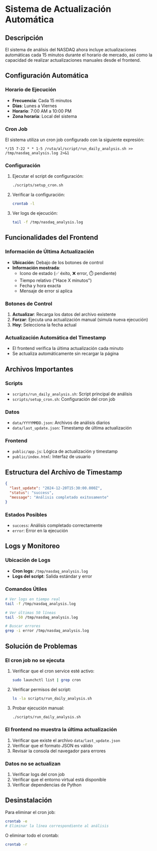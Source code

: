 # Sistema de Actualización Automática

## Descripción

El sistema de análisis del NASDAQ ahora incluye actualizaciones automáticas cada 15 minutos durante el horario de mercado, así como la capacidad de realizar actualizaciones manuales desde el frontend.

## Configuración Automática

### Horario de Ejecución
- **Frecuencia**: Cada 15 minutos
- **Días**: Lunes a Viernes
- **Horario**: 7:00 AM a 10:00 PM
- **Zona horaria**: Local del sistema

### Cron Job
El sistema utiliza un cron job configurado con la siguiente expresión:
```
*/15 7-22 * * 1-5 /ruta/al/script/run_daily_analysis.sh >> /tmp/nasdaq_analysis.log 2>&1
```

### Configuración
1. Ejecutar el script de configuración:
   ```bash
   ./scripts/setup_cron.sh
   ```

2. Verificar la configuración:
   ```bash
   crontab -l
   ```

3. Ver logs de ejecución:
   ```bash
   tail -f /tmp/nasdaq_analysis.log
   ```

## Funcionalidades del Frontend

### Información de Última Actualización
- **Ubicación**: Debajo de los botones de control
- **Información mostrada**:
  - Icono de estado (✅ éxito, ❌ error, ⏱️ pendiente)
  - Tiempo relativo ("Hace X minutos")
  - Fecha y hora exacta
  - Mensaje de error si aplica

### Botones de Control
1. **Actualizar**: Recarga los datos del archivo existente
2. **Forzar**: Ejecuta una actualización manual (simula nueva ejecución)
3. **Hoy**: Selecciona la fecha actual

### Actualización Automática del Timestamp
- El frontend verifica la última actualización cada minuto
- Se actualiza automáticamente sin recargar la página

## Archivos Importantes

### Scripts
- `scripts/run_daily_analysis.sh`: Script principal de análisis
- `scripts/setup_cron.sh`: Configuración del cron job

### Datos
- `data/YYYYMMDD.json`: Archivos de análisis diarios
- `data/last_update.json`: Timestamp de última actualización

### Frontend
- `public/app.js`: Lógica de actualización y timestamp
- `public/index.html`: Interfaz de usuario

## Estructura del Archivo de Timestamp

```json
{
  "last_update": "2024-12-20T15:30:00.000Z",
  "status": "success",
  "message": "Análisis completado exitosamente"
}
```

### Estados Posibles
- `success`: Análisis completado correctamente
- `error`: Error en la ejecución

## Logs y Monitoreo

### Ubicación de Logs
- **Cron logs**: `/tmp/nasdaq_analysis.log`
- **Logs del script**: Salida estándar y error

### Comandos Útiles
```bash
# Ver logs en tiempo real
tail -f /tmp/nasdaq_analysis.log

# Ver últimas 50 líneas
tail -50 /tmp/nasdaq_analysis.log

# Buscar errores
grep -i error /tmp/nasdaq_analysis.log
```

## Solución de Problemas

### El cron job no se ejecuta
1. Verificar que el cron service esté activo:
   ```bash
   sudo launchctl list | grep cron
   ```

2. Verificar permisos del script:
   ```bash
   ls -la scripts/run_daily_analysis.sh
   ```

3. Probar ejecución manual:
   ```bash
   ./scripts/run_daily_analysis.sh
   ```

### El frontend no muestra la última actualización
1. Verificar que existe el archivo `data/last_update.json`
2. Verificar que el formato JSON es válido
3. Revisar la consola del navegador para errores

### Datos no se actualizan
1. Verificar logs del cron job
2. Verificar que el entorno virtual está disponible
3. Verificar dependencias de Python

## Desinstalación

Para eliminar el cron job:
```bash
crontab -e
# Eliminar la línea correspondiente al análisis
```

O eliminar todo el crontab:
```bash
crontab -r
```